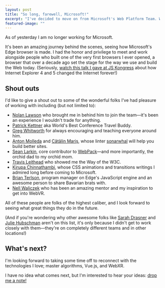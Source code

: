 ```yaml
---
layout: post
title: "So long, farewell, Microsoft!"
excerpt: "I've decided to move on from Microsoft's Web Platform Team. What comes next? Let's find out! But first, some shout outs!"
featured-image: ""
---
```

As of yesterday I am no longer working for Microsoft. 

It's been an amazing journey behind the scenes, seeing how Microsoft's Edge browser is made. I had the honor and privilege to meet and work alongside people who built one of the very first browsers I ever opened, a browser that over a decade ago set the stage for the way we use and build the Web today. (Seriously, <a href="https://youtu.be/vMEzMVk8yAU">watch this talk I gave at JS Kongress</a> about how Internet Explorer 4 and 5 changed the Internet forever!)

## Shout outs
I'd like to give a shout out to some of the wonderful folks I've had pleasure of working with including (but not limited to):
* <a href="https://nolanlawson.com/">Nolan Lawson</a> who brought me in behind him to join the team—it's been an experience I wouldn't trade for anything.
* <a href="https://twitter.com/patrickkettner?lang=en">Patrick Kettner</a> aka World's Best Conference Travel Buddy.
* <a href="https://twitter.com/gregwhitworth">Greg Whitworth</a> for always encouraging and teaching everyone around him.
* <a href="https://twitter.com/molant">Anton Molleda</a> and <a href="https://twitter.com/alrra">Cătălin Mariș</a>, whose linter <a href="https://sonarwhal.com/">sonarwhal</a> will help you build better sites.
* <a href="https://github.com/TheLarkInn">Sean Larkin</a>, core contributor to <a href="https://webpack.js.org/">WebPack</a>&mdash;and more importantly, the orchid dad to my orchid mom.
* <a href="https://twitter.com/TravisLeithead">Travis Leithead</a> who showed me the Way of the W3C.
* <a href="https://www.kirupa.com/">Kirupa Chinnathambi</a>, whose CSS animations and transitions writings I admired long before coming to Microsoft.
* <a href="https://twitter.com/bterlson">Brian Terlson</a>, program manager on Edge's JavaScript engine and an awesome person to share Bavarian brats with.
* <a href="https://twitter.com/NellWaliczek">Nell Waliczek</a> who has been an amazing mentor and my inspiration to get into WebVR.

All of these people are folks of the highest caliber, and I look forward to seeing what great things they do in the future.

(And if you're wondering why other awesome folks like <a href="https://twitter.com/sarah_edo">Sarah Drasner</a> and <a href="https://twitter.com/juliehubs">Julie Hubschman</a> aren't on this list, it's only because I didn't get to work closely with them&mdash;they're on completely different teams and in other locations!)

## What's next?
I'm looking forward to taking some time off to reconnect with the technologies I love; master algorithms, Vue.js, and WebXR.  

I have no idea what comes next, but I'm interested to hear your ideas: <a href="https://docs.google.com/forms/d/e/1FAIpQLSek7XSkSnpqOBC0RP7kYJ7AjDu0_HypZ2qAIsPKJWDox3akmw/viewform?usp=sf_link">drop me a note!</a>
